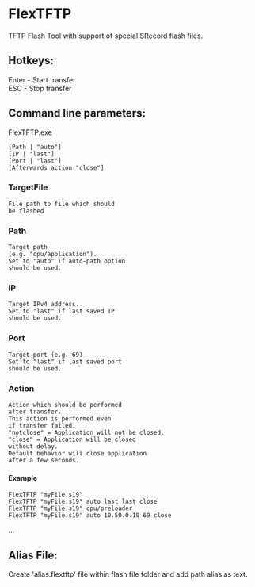 # FlexTFTP

TFTP Flash Tool with support of special SRecord flash files.

Hotkeys:
--------

Enter - Start transfer \
ESC   - Stop transfer

Command line parameters:
------------------------

FlexTFTP.exe 
     
    [Path | "auto"]
    [IP | "last"]
    [Port | "last"]
    [Afterwards action "close"]

### TargetFile
    File path to file which should 
    be flashed
### Path
    Target path 
    (e.g. "cpu/application"). 
    Set to "auto" if auto-path option 
    should be used.
### IP
    Target IPv4 address.
    Set to "last" if last saved IP 
    should be used.
### Port
    Target port (e.g. 69)
    Set to "last" if last saved port 
    should be used.
### Action
    Action which should be performed
    after transfer.
    This action is performed even 
    if transfer failed.
    "notclose" = Application will not be closed.
    "close" = Application will be closed 
    without delay.
    Default behavior will close application
    after a few seconds.


#### Example
    FlexTFTP "myFile.s19"
    FlexTFTP "myFile.s19" auto last last close
    FlexTFTP "myFile.s19" cpu/preloader
    FlexTFTP "myFile.s19" auto 10.50.0.10 69 close
...

Alias File:
-------------------
Create 'alias.flextftp' file within
flash file folder and add path alias
as text.    